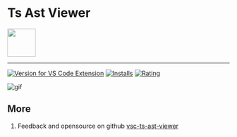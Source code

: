 # Ts Ast Viewer

<img height="64px" src="https://cdn.jsdelivr.net/gh/saber2pr/MyWeb@master/resource/image/vsc-ts-ast-viewer-logo.png" />

---

[![Version for VS Code Extension](https://vsmarketplacebadge.apphb.com/version-short/saber2pr.ts-ast-viewer.svg?logo=visual-studio-code)](https://marketplace.visualstudio.com/items?itemName=saber2pr.ts-ast-viewer) [![Installs](https://vsmarketplacebadge.apphb.com/installs/saber2pr.ts-ast-viewer.svg)](https://marketplace.visualstudio.com/items?itemName=saber2pr.ts-ast-viewer) [![Rating](https://vsmarketplacebadge.apphb.com/rating/saber2pr.ts-ast-viewer.svg)](https://marketplace.visualstudio.com/items?itemName=saber2pr.ts-ast-viewer)

![gif](https://cdn.jsdelivr.net/gh/saber2pr/MyWeb@master/resource/image/vsc-ts-ast-viewer.gif)

## More

1. Feedback and opensource on github [vsc-ts-ast-viewer](https://github.com/Saber2pr/vsc-ts-ast-viewer)
